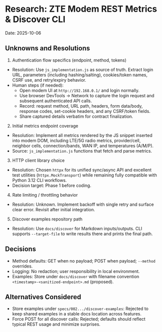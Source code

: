# Research: ZTE Modem REST Metrics & Discover CLI

Date: 2025-10-06

## Unknowns and Resolutions

1) Authentication flow specifics (endpoint, method, tokens)
- Resolution: Use `js_implementation.js` as source of truth. Extract login URL, parameters (including hashing/salting), cookies/token names, CSRF use, and retry/expiry behavior.
- Human steps (if needed):
  - Open modem UI at `http://192.168.0.1/` and login normally.
  - Use browser DevTools → Network to capture the login request and subsequent authenticated API calls.
  - Record: request method, URL path, headers, form data/body, response codes, set-cookie headers, and any CSRF/token fields.
  - Share captured details verbatim for contract finalization.

2) Initial metrics endpoint coverage
- Resolution: Implement all metrics rendered by the JS snippet inserted into modem DOM, including LTE/5G radio metrics, provider/cell, neighbor cells, connection/bands, WAN IP, and temperatures (A/M/P).
- Source: `js_implementation.js` functions that fetch and parse metrics.

3) HTTP client library choice
- Resolution: Chosen `httpx` for its unified sync/async API and excellent test utilities (`httpx.MockTransport`) while remaining fully compatible with Python 3.12 CLI workflows.
- Decision target: Phase 1 before coding.

4) Rate limiting / throttling behavior
- Resolution: Unknown. Implement backoff with single retry and surface clear error. Revisit after initial integration.

5) Discover examples repository path
- Resolution: Use `docs/discover` for Markdown inputs/outputs. CLI supports `--target-file` to write results there and prints the final path.

## Decisions

- Method defaults: GET when no payload; POST when payload; `--method` overrides.
- Logging: No redaction; user responsibility in local environment.
- Examples: Store under `docs/discover` with filename convention `<timestamp>-<sanitized-endpoint>.md` (proposed).

## Alternatives Considered

- Store examples under `specs/002.../discover-examples`: Rejected to keep shared examples in a stable docs location across features.
- Force POST for all discover calls: Rejected; defaults should reflect typical REST usage and minimize surprises.

